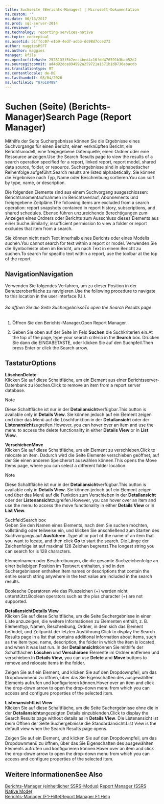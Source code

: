 ```yaml
---
title: Suchseite (Berichts-Manager) | Microsoft-Dokumentation
ms.custom: ''
ms.date: 06/13/2017
ms.prod: sql-server-2014
ms.reviewer: ''
ms.technology: reporting-services-native
ms.topic: conceptual
ms.assetid: 51ffdc07-e1b9-4ed7-acb3-dd98d7cce273
author: maggiesMSFT
ms.author: maggies
manager: kfile
ms.openlocfilehash: 2528133f5b2ecc4bed4c16fdd476591b3bab52d2
ms.sourcegitcommit: ad4d92dce894592a259721a1571b1d8736abacdb
ms.translationtype: MT
ms.contentlocale: de-DE
ms.lasthandoff: 08/04/2020
ms.locfileid: "87618488"
---
```

# <a name="search-page-report-manager"></a><span data-ttu-id="3d61a-102">Suchen (Seite) (Berichts-Manager)</span><span class="sxs-lookup"><span data-stu-id="3d61a-102">Search Page (Report Manager)</span></span>
  <span data-ttu-id="3d61a-103">Mithilfe der Seite Suchergebnisse können Sie die Ergebnisse eines Suchvorgangs für einen Bericht, einen verknüpften Bericht, ein Berichtsmodell, eine freigegebene Datenquelle, einen Ordner oder eine Ressource anzeigen.</span><span class="sxs-lookup"><span data-stu-id="3d61a-103">Use the Search Results page to view the results of a search operation specified for a report, linked report, report model, shared data source, folder, or resource.</span></span> <span data-ttu-id="3d61a-104">Suchergebnisse sind in alphabetischer Reihenfolge aufgeführt.</span><span class="sxs-lookup"><span data-stu-id="3d61a-104">Search results are listed alphabetically.</span></span> <span data-ttu-id="3d61a-105">Sie können die Ergebnisse nach Typ, Name oder Beschreibung sortieren.</span><span class="sxs-lookup"><span data-stu-id="3d61a-105">You can sort by type, name, or description.</span></span>  
  
 <span data-ttu-id="3d61a-106">Die folgenden Elemente sind aus einem Suchvorgang ausgeschlossen: Berichtsmomentaufnahmen im Berichtsverlauf, Abonnements und freigegebene Zeitpläne.</span><span class="sxs-lookup"><span data-stu-id="3d61a-106">The following items are excluded from a search operation: report snapshots contained in report history, subscriptions, and shared schedules.</span></span> <span data-ttu-id="3d61a-107">Ebenso führen unzureichende Berechtigungen zum Anzeigen eines Ordners oder Berichts zum Ausschluss dieses Elements aus einer Suche.</span><span class="sxs-lookup"><span data-stu-id="3d61a-107">Similarly, insufficient permission to view a folder or report excludes that item from a search.</span></span>  
  
 <span data-ttu-id="3d61a-108">Sie können nicht nach Text innerhalb eines Berichts oder eines Modells suchen.</span><span class="sxs-lookup"><span data-stu-id="3d61a-108">You cannot search for text within a report or model.</span></span> <span data-ttu-id="3d61a-109">Verwenden Sie die Symbolleiste oben im Bericht, um nach Text in einem Bericht zu suchen.</span><span class="sxs-lookup"><span data-stu-id="3d61a-109">To search for specific text within a report, use the toolbar at the top of the report.</span></span>  
  
## <a name="navigation"></a><span data-ttu-id="3d61a-110">Navigation</span><span class="sxs-lookup"><span data-stu-id="3d61a-110">Navigation</span></span>  
 <span data-ttu-id="3d61a-111">Verwenden Sie folgendes Verfahren, um zu dieser Position in der Benutzeroberfläche zu navigieren.</span><span class="sxs-lookup"><span data-stu-id="3d61a-111">Use the following procedure to navigate to this location in the user interface (UI).</span></span>  
  
###### <a name="to-open-the-search-results-page"></a><span data-ttu-id="3d61a-112">So öffnen Sie die Seite Suchergebnisse</span><span class="sxs-lookup"><span data-stu-id="3d61a-112">To open the Search Results page</span></span>  
  
1.  <span data-ttu-id="3d61a-113">Öffnen Sie den Berichts-Manager.</span><span class="sxs-lookup"><span data-stu-id="3d61a-113">Open Report Manager.</span></span>  
  
2.  <span data-ttu-id="3d61a-114">Geben Sie oben auf der Seite im Feld **Suchen** die Suchkriterien ein.</span><span class="sxs-lookup"><span data-stu-id="3d61a-114">At the top of the page, type your search criteria in the **Search** box.</span></span> <span data-ttu-id="3d61a-115">Drücken Sie dann die EINGABETASTE, oder klicken Sie auf den Suchpfeil.</span><span class="sxs-lookup"><span data-stu-id="3d61a-115">Then press Enter or click the Search arrow.</span></span>  
  
## <a name="options"></a><span data-ttu-id="3d61a-116">Tastatur</span><span class="sxs-lookup"><span data-stu-id="3d61a-116">Options</span></span>  
 <span data-ttu-id="3d61a-117">**Löschen**</span><span class="sxs-lookup"><span data-stu-id="3d61a-117">**Delete**</span></span>  
 <span data-ttu-id="3d61a-118">Klicken Sie auf diese Schaltfläche, um ein Element aus einer Berichtsserver-Datenbank zu löschen.</span><span class="sxs-lookup"><span data-stu-id="3d61a-118">Click to remove an item from a report server database.</span></span>  
  
> [!NOTE]  
>  <span data-ttu-id="3d61a-119">Diese Schaltfläche ist nur in der **Detailansicht**verfügbar.</span><span class="sxs-lookup"><span data-stu-id="3d61a-119">This button is available only in **Details View**.</span></span> <span data-ttu-id="3d61a-120">Sie können jedoch auf ein Element zeigen und über das Menü auf die Löschfunktion in der **Detailansicht** oder der **Listenansicht**zugreifen.</span><span class="sxs-lookup"><span data-stu-id="3d61a-120">However, you can hover over an item and use the menu to access the delete functionality in either **Details View** or in **List View**.</span></span>  
  
 <span data-ttu-id="3d61a-121">**Verschieben**</span><span class="sxs-lookup"><span data-stu-id="3d61a-121">**Move**</span></span>  
 <span data-ttu-id="3d61a-122">Klicken Sie auf diese Schaltfläche, um ein Element zu verschieben.</span><span class="sxs-lookup"><span data-stu-id="3d61a-122">Click to relocate an item.</span></span> <span data-ttu-id="3d61a-123">Dadurch wird die Seite Elemente verschieben geöffnet, auf der Sie einen anderen Speicherort auswählen können.</span><span class="sxs-lookup"><span data-stu-id="3d61a-123">This opens the Move Items page, where you can select a different folder location.</span></span>  
  
> [!NOTE]  
>  <span data-ttu-id="3d61a-124">Diese Schaltfläche ist nur in der **Detailansicht**verfügbar.</span><span class="sxs-lookup"><span data-stu-id="3d61a-124">This button is available only in **Details View**.</span></span> <span data-ttu-id="3d61a-125">Sie können jedoch auf ein Element zeigen und über das Menü auf die Funktion zum Verschieben in der **Detailansicht** oder der **Listenansicht**zugreifen.</span><span class="sxs-lookup"><span data-stu-id="3d61a-125">However, you can hover over an item and use the menu to access the move functionality in either **Details View** or in **List View**.</span></span>  
  
 <span data-ttu-id="3d61a-126">Suchfeld</span><span class="sxs-lookup"><span data-stu-id="3d61a-126">Search box</span></span>  
 <span data-ttu-id="3d61a-127">Geben Sie den Namen eines Elements, nach dem Sie suchen möchten, vollständig oder teilweise ein, und klicken Sie anschließend zum Starten des Suchvorgangs auf **Ausführen** .</span><span class="sxs-lookup"><span data-stu-id="3d61a-127">Type all or part of the name of an item that you want to locate, and then click **Go** to start the search.</span></span> <span data-ttu-id="3d61a-128">Die Länge der Zeichenfolge ist auf maximal 128 Zeichen begrenzt.</span><span class="sxs-lookup"><span data-stu-id="3d61a-128">The longest string you can search for is 128 characters.</span></span>  
  
 <span data-ttu-id="3d61a-129">Elementnamen oder Beschreibungen, die die gesamte Suchzeichenfolge an einer beliebigen Position im Textwert enthalten, sind in den Suchergebnissen enthalten.</span><span class="sxs-lookup"><span data-stu-id="3d61a-129">Item names or descriptions that contain the entire search string anywhere in the text value are included in the search results.</span></span>  
  
 <span data-ttu-id="3d61a-130">Boolesche Operatoren wie das Pluszeichen (+) werden nicht unterstützt.</span><span class="sxs-lookup"><span data-stu-id="3d61a-130">Boolean operators such as the plus character (+) are not supported.</span></span>  
  
 <span data-ttu-id="3d61a-131">**Detailansicht**</span><span class="sxs-lookup"><span data-stu-id="3d61a-131">**Details View**</span></span>  
 <span data-ttu-id="3d61a-132">Klicken Sie auf diese Schaltfläche, um die Seite Suchergebnisse in einer Liste anzuzeigen, die weitere Informationen zu Elementen enthält, z. B. Elementtyp, Namen, Beschreibung, Ordner, in dem sich das Element befindet, und Zeitpunkt der letzten Ausführung.</span><span class="sxs-lookup"><span data-stu-id="3d61a-132">Click to display the Search Results page in a list that contains additional information about items, such as the item type, name, description, the folder in which the item is located, and when it was last run.</span></span> <span data-ttu-id="3d61a-133">In der **Detailansicht**können Sie mithilfe der Schaltflächen **Löschen** und **Verschieben** Elemente im Ordner entfernen und verschieben.</span><span class="sxs-lookup"><span data-stu-id="3d61a-133">In **Details View**, you can use **Delete** and **Move** buttons to remove and relocate items in the folder.</span></span>  
  
 <span data-ttu-id="3d61a-134">Zeigen Sie auf ein Element, und klicken Sie auf den Dropdownpfeil, um das Dropdownmenü zu öffnen, über das Sie Eigenschaften des ausgewählten Elements aufrufen und konfigurieren können.</span><span class="sxs-lookup"><span data-stu-id="3d61a-134">Hover over an item and click the drop-down arrow to open the drop-down menu from which you can access and configure properties of the selected item.</span></span>  
  
 <span data-ttu-id="3d61a-135">**Listenansicht**</span><span class="sxs-lookup"><span data-stu-id="3d61a-135">**List View**</span></span>  
 <span data-ttu-id="3d61a-136">Klicken Sie auf diese Schaltfläche, um die Seite Suchergebnisse ohne die in der **Detailansicht**angezeigten Details einzublenden.</span><span class="sxs-lookup"><span data-stu-id="3d61a-136">Click to display the Search Results page without details as in **Details View**.</span></span> <span data-ttu-id="3d61a-137">Die Listenansicht ist beim Öffnen der Seite Suchergebnisse die Standardansicht.</span><span class="sxs-lookup"><span data-stu-id="3d61a-137">List View is the default view when the Search Results page opens.</span></span>  
  
 <span data-ttu-id="3d61a-138">Zeigen Sie auf ein Element, und klicken Sie auf den Dropdownpfeil, um das Dropdownmenü zu öffnen, über das Sie Eigenschaften des ausgewählten Elements aufrufen und konfigurieren können.</span><span class="sxs-lookup"><span data-stu-id="3d61a-138">Hover over an item and click the drop-down arrow to open the drop-down menu from which you can access and configure properties of the selected item.</span></span>  
  
## <a name="see-also"></a><span data-ttu-id="3d61a-139">Weitere Informationen</span><span class="sxs-lookup"><span data-stu-id="3d61a-139">See Also</span></span>  
 <span data-ttu-id="3d61a-140">[Berichts-Manager &#40;einheitlicher SSRS-Modus&#41;](../../2014/reporting-services/report-manager-ssrs-native-mode.md) </span><span class="sxs-lookup"><span data-stu-id="3d61a-140">[Report Manager  &#40;SSRS Native Mode&#41;](../../2014/reporting-services/report-manager-ssrs-native-mode.md) </span></span>  
 [<span data-ttu-id="3d61a-141">Berichts-Manager (F1-Hilfe)</span><span class="sxs-lookup"><span data-stu-id="3d61a-141">Report Manager F1 Help</span></span>](../../2014/reporting-services/report-manager-f1-help.md)  
  
  

